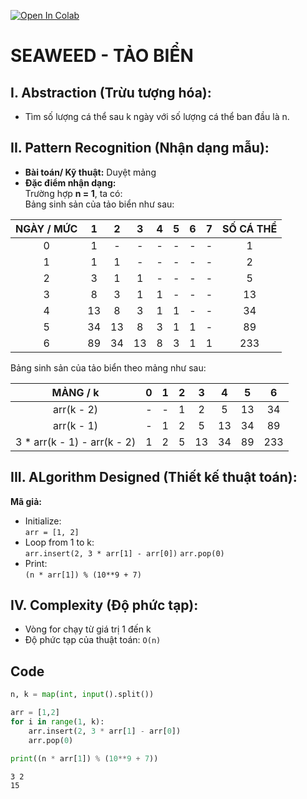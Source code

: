 [![Open In Colab](https://colab.research.google.com/assets/colab-badge.svg)](https://colab.research.google.com/drive/1e2RMT6HSw-LIf51A1CATgnstF-0YhA9B#scrollTo=bxLD5dbNqlGW)
# SEAWEED - TẢO BIỂN

## I. Abstraction (Trừu tượng hóa):
- Tìm số lượng cá thể sau k ngày với số lượng cá thể ban đầu là n.

## II. Pattern Recognition (Nhận dạng mẫu):
- **Bài toán/ Kỹ thuật:** Duyệt mảng
- **Đặc điểm nhận dạng:**  
Trường hợp **n = 1**, ta có:  
Bảng sinh sản của tảo biển như sau:
  
|NGÀY / MỨC|  1  |  2  |  3  |  4  |  5  |  6  |  7  | SỐ CÁ THỂ |
|:--------:|:---:|:---:|:---:|:---:|:---:|:---:|:---:|:---------:|
|     0    |  1  |  -  |  -  |  -  |  -  |  -  |  -  |     1     |
|     1    |  1  |  1  |  -  |  -  |  -  |  -  |  -  |     2     |
|     2    |  3  |  1  |  1  |  -  |  -  |  -  |  -  |     5     |
|     3    |  8  |  3  |  1  |  1  |  -  |  -  |  -  |     13    |
|     4    |  13 |  8  |  3  |  1  |  1  |  -  |  -  |     34    |
|     5    |  34 |  13 |  8  |  3  |  1  |  1  |  -  |     89    |
|     6    |  89 |  34 |  13 |  8  |  3  |  1  |  1  |     233   |

  Bảng sinh sản của tảo biển theo mảng như sau:  

|MẢNG / k|  0  |  1  |  2  |  3  |  4  |  5  |  6  |
|:--------:|:---:|:---:|:---:|:---:|:---:|:---:|:---:|
|  arr(k - 2)    |  -  |  -  |  1  |  2  |  5  |  13  |  34  |
|  arr(k - 1)    |  -  |  1  |  2  |  5  |  13  |  34  |  89  |
|3 * arr(k - 1) - arr(k - 2)|  1  |  2  |  5  |  13  |  34  |  89  | 233  |

## III. ALgorithm Designed (Thiết kế thuật toán):
**Mã giả:**
- Initialize:  
    `arr = [1, 2]`
- Loop from 1 to k:  
    `arr.insert(2, 3 * arr[1] - arr[0])`
    `arr.pop(0)`
- Print:  
    `(n * arr[1]) % (10**9 + 7)`

## IV. Complexity (Độ phức tạp):
- Vòng for chạy từ giá trị 1 đến k
- Độ phức tạp của thuật toán: `O(n)`
## Code
```python
n, k = map(int, input().split())

arr = [1,2]
for i in range(1, k):
    arr.insert(2, 3 * arr[1] - arr[0])
    arr.pop(0)

print((n * arr[1]) % (10**9 + 7))
```


    3 2
    15
    

